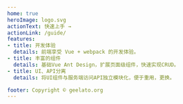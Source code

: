 ```yaml
---
home: true
heroImage: logo.svg
actionText: 快速上手 →
actionLink: /guide/
features:
- title: 开发体验
  details: 前端享受 Vue + webpack 的开发体验。
- title: 丰富的组件
  details: 基础Vue Ant Design，扩展页面级组件，快速实现CRUD。
- title: UI、API分离
  details: 将UI组件与服务端访问API独立模块化，便于重用，更换。

footer: Copyright © geelato.org
---
```

